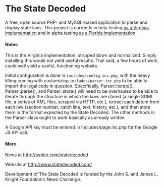 The State Decoded
=================

A free, open source PHP- and MySQL-based application to parse and display state laws. This project is currently in beta testing [as a Virginia implementation](http://vacode.org/) and in alpha testing [as a Florida implementation](http://www.sunshinestatutes.com/).

#### Notes
This is the Virginia implementation, stripped down and normalized. Simply installing this would not yield useful results. That said, a few hours of work could well yield a useful, functioning website.

Initial configuration is done in `includes/config.inc.php`, with the heavy lifting coming with customizing `includes/parser.inc.php` to be able to import the legal code in question. Specifically,
Parser::iterate(), Parser::parse(), and Parser::store() will need to be overhauled to be able to iterate through the structure in which the laws are stored (a single SGML file, a series of XML files, scraped via HTTP, etc.), extract each datum from each law (section number, catch line, text, history, etc.), and then store them in the format expected by the State Decoded. The other methods
in the Parser class ought to work basically as already written.

A Google API key must be entered in includes/page.inc.php for the Google JS API call.

#### More
News at http://twitter.com/statedecoded

Website at http://www.statedecoded.com/

Development of The State Decoded is funded by the John S. and James L. Knight Foundation’s News Challenge.